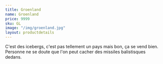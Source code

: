 ```yaml
---
title: Groenland
name: Groenland
price: 9999
sku: GL
image: "/img/groenland.jpg"
layout: productdetails
---
```


C'est des icebergs, c'est pas tellement un pays mais bon, ça se vend bien. 
Personne ne se doute que l'on peut cacher des missiles balistisques dedans. 
